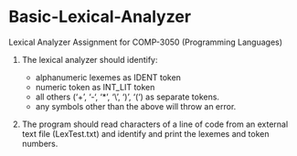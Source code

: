 # Basic-Lexical-Analyzer
Lexical Analyzer Assignment for COMP-3050 (Programming Languages)

1. The lexical analyzer should identify:
   - alphanumeric lexemes as IDENT token
   - numeric token as INT_LIT token
   - all others (‘+’, ‘-‘, ‘*’, ‘\’, ‘)’, ‘(‘) as separate tokens.
   - any symbols other than the above will throw an error.


2. The program should read characters of a line of code from an external text file (LexTest.txt) and identify and print the lexemes and token numbers.
